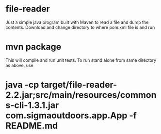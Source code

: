 # file-reader
Just a simple java program built with Maven to read a file and dump the contents.
Download and change directory to where pom.xml file is and run
# mvn package
This will compile and run unit tests.  To run stand alone from same directory as above, use
# java -cp target/file-reader-2.2.jar;src/main/resources/commons-cli-1.3.1.jar com.sigmaoutdoors.app.App -f README.md
